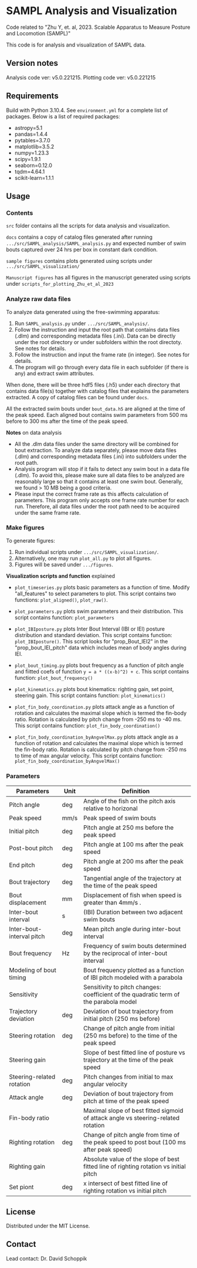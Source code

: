 # SAMPL Analysis and Visualization

Code related to "Zhu Y, et. al, 2023. Scalable Apparatus to Measure Posture and Locomotion (SAMPL)"

This code is for analysis and visualization of SAMPL data.

## Version notes

Analysis code ver: v5.0.221215. Plotting code ver: v5.0.221215

## Requirements

Build with Python 3.10.4. See `environment.yml` for a complete list of packages. Below is a list of required packages:

- astropy=5.1
- pandas=1.4.4
- pytables=3.7.0
- matplotlib=3.5.2
- numpy=1.23.3
- scipy=1.9.1
- seaborn=0.12.0
- tqdm=4.64.1
- scikit-learn=1.1.1

## Usage

### Contents

`src` folder contains all the scripts for data analysis and visualization.

`docs` contains a copy of catalog files generated after running `.../src/SAMPL_analysis/SAMPL_analysis.py` and expected number of swim bouts captured over 24 hrs per box in constant dark condition.

`sample figures` contains plots generated using scripts under `.../src/SAMPL_visualization/`

`Manuscript figures` has all figures in the manuscript generated using scripts under `scripts_for_plotting_Zhu_et_al_2023`

### Analyze raw data files

To analyze data generated using the free-swimming apparatus:

1. Run `SAMPL_analysis.py` under `.../src/SAMPL_analysis/`.
2. Follow the instruction and input the root path that contains data files (.dlm) and corresponding metadata files (.ini). Data can be directly under the root directory or under subfolders within the root directoty. See notes for details.
3. Follow the instruction and input the frame rate (in integer). See notes for details.
4. The program will go through every data file in each subfolder (if there is any) and extract swim attributes.

When done, there will be three hdf5 files (.h5) under each directory that contains data file(s) together with catalog files that explains the parameters extracted. A copy of catalog files can be found under `docs`.

All the extracted swim bouts under `bout_data.h5` are aligned at the time of the peak speed. Each aligned bout contains swim parameters from 500 ms before to 300 ms after the time of the peak speed.

**Notes** on data analysis

- All the .dlm data files under the same directory will be combined for bout extraction. To analyze data separately, please move data files (.dlm) and corresponding metadata files (.ini) into subfolders under the root path.
- Analysis program will stop if it fails to detect any swim bout in a data file (.dlm). To avoid this, please make sure all data files to be analyzed are reasonably large so that it contains at least one swim bout. Generally, we found > 10 MB being a good criteria.
- Please input the correct frame rate as this affects calculation of parameters. This program only accepts one frame rate number for each run. Therefore, all data files under the root path need to be acquired under the same frame rate.

### Make figures

To generate figures:

1. Run individual scripts under `.../src/SAMPL_visualization/`.
2. Alternatively, one may run `plot_all.py` to plot all figures.
3. Figures will be saved under `.../figures`.

**Visualization scripts and function** explained

- `plot_timeseries.py` plots basic parameters as a function of time. Modify "all_features" to select parameters to plot. This script contains two functions: `plot_aligned()`, `plot_raw()`.

- `plot_parameters.py` plots swim parameters and their distribution. This script contains function: `plot_parameters`

- `plot_IBIposture.py` plots Inter Bout Interval (IBI or IEI) posture distribution and standard deviation. This script contains function: `plot_IBIposture()`. This script looks for "prop_Bout_IEI2" in the "prop_bout_IEI_pitch" data which includes mean of body angles during IEI.

- `plot_bout_timing.py` plots bout frequency as a function of pitch angle and fiitted coefs of function `y = a * ((x-b)^2) + c`. This script contains function: `plot_bout_frequency()`

- `plot_kinematics.py` plots bout kinematics: righting gain, set point, steering gain. This script contains function: `plot_kinematics()`

- `plot_fin_body_coordination.py` plots attack angle as a function of rotation and calculates the maximal slope which is termed the fin-body ratio. Rotation is calculated by pitch change from -250 ms to -40 ms. This script contains function: `plot_fin_body_coordination()`

- `plot_fin_body_coordination_byAngvelMax.py` plots attack angle as a function of rotation and calculates the maximal slope which is termed the fin-body ratio. Rotation is calculated by pitch change from -250 ms to time of max angular velocity. This script contains function: `plot_fin_body_coordination_byAngvelMax()`

### Parameters

| Parameters                | Unit | Definition                                                                                |
| ------------------------- | ---- | ----------------------------------------------------------------------------------------- |
| Pitch angle               | deg  | Angle of the fish on the pitch axis relative to horizonal                                 |
| Peak speed                | mm/s | Peak speed of swim bouts                                                                  |
| Initial pitch             | deg  | Pitch angle at 250 ms before the peak speed                                               |
| Post-bout pitch           | deg  | Pitch angle at 100 ms after the peak speed                                                |
| End pitch                 | deg  | Pitch angle at 200 ms after the peak speed                                                |
| Bout trajectory           | deg  | Tangential angle of the trajectory at the time of the peak speed                          |
| Bout displacement         | mm   | Displacement of fish when speed is greater than 4mm/s .                                   |
| Inter-bout interval       | s    | (IBI) Duration between two adjacent swim bouts                                            |
| Inter-bout-interval pitch | deg  | Mean pitch angle during inter-bout interval                                               |
| Bout frequency            | Hz   | Frequency of swim bouts determined by the reciprocal of inter-bout interval               |
| Modeling of bout timing   |      | Bout frequency plotted as a function of IBI pitch modeled with a parabola                 |
| Sensitivity               |      | Sensitivity to pitch changes: coefficient of the quadratic term of the parabola model     |
| Trajectory deviation      | deg  | Deviation of bout trajectory from initial pitch (250 ms before)                           |
| Steering rotation         | deg  | Change of pitch angle from initial (250 ms before) to the time of the peak speed          |
| Steering gain             |      | Slope of best fitted line of posture vs trajectory at the time of the peak speed          |
| Steering-related rotation | deg  | Pitch changes from initial to max angular velocity                                        |
| Attack angle              | deg  | Deviation of bout trajectory from pitch at time of the peak speed                         |
| Fin-body ratio            |      | Maximal slope of best fitted sigmoid of attack angle vs steering-related rotation         |
| Righting rotation         | deg  | Change of pitch angle from time of the peak speed to post bout (100 ms after peak speed)  |
| Righting gain             |      | Absolute value of the slope of best fitted line of righting rotation vs initial pitch     |
| Set piont                 | deg  | x intersect of best fitted line of righting rotation vs initial pitch                     |

## License

Distributed under the MIT License.

## Contact

Lead contact: Dr. David Schoppik